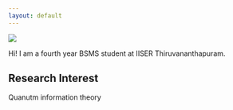 ```yaml
---
layout: default
---
```


<img class="profile-picture" src="{{site.baseurl}}/{{site.profile-picture}}">

Hi! I am a fourth year BSMS student at IISER Thiruvananthapuram.

## Research Interest

Quanutm information theory
